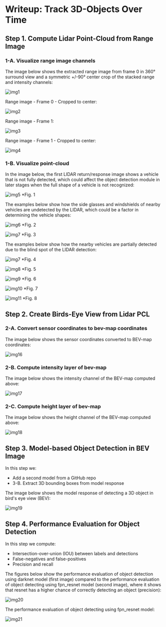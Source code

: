 # Writeup: Track 3D-Objects Over Time

## Step 1. Compute Lidar Point-Cloud from Range Image

### 1-A. Visualize range image channels

The image below shows the extracted range image from frame 0 in  360° surround view and a symmetric +/-90° center crop of the stacked range and intensity channels:

![img1](results/range_image_frame0.png)

Range image - Frame 0 - Cropped to center:

![img2](results/range_image_cropped_frame0.png)

Range image - Frame 1:

![img3](results/range_image_frame1.png)

Range image - Frame 1 - Cropped to center:

![img4](results/range_image_cropped_frame1.png)

### 1-B. Visualize point-cloud 

In the image below, the first LIDAR return/response image shows a vehicle that is not fully detected, which could affect the object detection module in later stages when the full shape of a vehicle is not recognized:

![img5](results/return_1.png)
*Fig. 1

The examples below show how the side glasses and windshields of nearby vehicles are undetected by the LIDAR, which could be a factor in determining the vehicle shapes:

![img6](results/glasses.png)
*Fig. 2

![img7](results/glasses2.png)
*Fig. 3

The examples below show how the nearby vehicles are partially detected due to the blind spot of the LIDAR detection:

![img7](results/side_car.png)
*Fig. 4

![img8](results/side_car2.png)
*Fig. 5

![img9](results/side_car3.png)
*Fig. 6

![img10](results/side_car4.png)
*Fig. 7

![img11](results/side_car5.png)
*Fig. 8

## Step 2. Create Birds-Eye View from Lidar PCL
### 2-A. Convert sensor coordinates to bev-map coordinates

The image below shows the sensor coordinates converted to BEV-map coordinates:

![img16](results/bev_pcl.png)

### 2-B. Compute intensity layer of bev-map

The image below shows the intensity channel of the BEV-map computed above:

![img17](results/bev_intensity_channel.png)

### 2-C. Compute height layer of bev-map

The image below shows the height channel of the BEV-map computed above:

![img18](results/bev_height_channel.png)

## Step 3. Model-based Object Detection in BEV Image

In this step we:
* Add a second model from a GitHub repo
* 3-B. Extract 3D bounding boxes from model response 

The image below shows the model response of detecting a 3D object in bird's eye view (BEV):

![img19](results/labels_detected.png)

## Step 4. Performance Evaluation for Object Detection

In this step we compute:
* Intersection-over-union (IOU) between labels and detections 
* False-negatives and false-positives 
* Precision and recall

The figures below show the performance evaluation of object detection using darknet model (first image) compared to the performance evaluation of object detecting using fpn_resnet model (second image), where it shows that resnet has a higher chance of correctly detecting an object (precision):

![img20](results/darknet.png)

The performance evaluation of object detecting using fpn_resnet model:

![img21](results/resnet.png)

